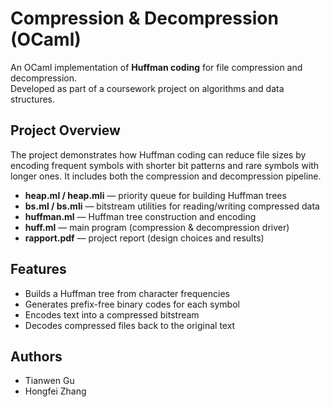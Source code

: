 # Compression & Decompression (OCaml)

An OCaml implementation of **Huffman coding** for file compression and decompression.  
Developed as part of a coursework project on algorithms and data structures.

## Project Overview
The project demonstrates how Huffman coding can reduce file sizes by encoding frequent symbols with shorter bit patterns and rare symbols with longer ones. It includes both the compression and decompression pipeline.

- **heap.ml / heap.mli** — priority queue for building Huffman trees  
- **bs.ml / bs.mli** — bitstream utilities for reading/writing compressed data  
- **huffman.ml** — Huffman tree construction and encoding  
- **huff.ml** — main program (compression & decompression driver)  
- **rapport.pdf** — project report (design choices and results)  

## Features
- Builds a Huffman tree from character frequencies  
- Generates prefix-free binary codes for each symbol  
- Encodes text into a compressed bitstream  
- Decodes compressed files back to the original text  

## Authors
- Tianwen Gu  
- Hongfei Zhang
